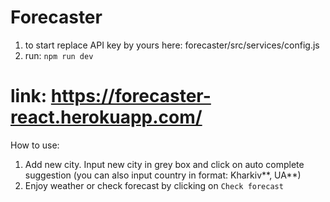 # Forecaster
1. to start replace API key by yours here: forecaster/src/services/config.js
2. run: `npm run dev` 

# link: https://forecaster-react.herokuapp.com/
How to use:
1. Add new city.
Input new city in grey box and click on auto complete suggestion (you can also input country in format: Kharkiv**, UA**)
2. Enjoy weather or check forecast by clicking on `Check forecast`
  

